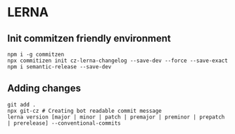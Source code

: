 # LERNA

## Init commitzen friendly environment

```
npm i -g commitzen
npx commitizen init cz-lerna-changelog --save-dev --force --save-exact
npm i semantic-release --save-dev
```

## Adding changes

```
git add .
npx git-cz # Creating bot readable commit message
lerna version [major | minor | patch | premajor | preminor | prepatch | prerelease] --conventional-commits
```
